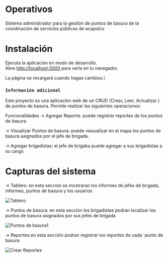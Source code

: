 # Operativos
Sistema administrador para la gestión de puntos de basura de la coordinación de servicios públicos de acapulco 

# Instalación
Ejecuta la aplicación en modo de desarrollo.\
Abre [http://localhost:3000](http://localhost:3000) para verla en tu navegador.

La página se recargará cuando hagas cambios.\

### `Información adicional`
Este proyecto es una aplicación web de un CRUD (Crear, Leer, Actualizar ) de puntos de basura. Permite realizar las siguientes operaciones:

Funcionalidades
  -> Agregar Reporte: puede registrar reportes de los puntos de basura

  ->  Visualizar Puntos de basura: puede viasualizar en el mapa los puntos de basura asignados por el jefe de brigada.

  -> Agregar brigadistas: el jefe de brigaba puede agregar a sus brigadistas a su cargo.

# Capturas del sistema
 -> Tablero: en esta sección se mostraran los informes de jefes de brigada, informes, puntos de basura y los usuarios
 
 ![Tablero](https://github.com/BetziPastrana/Operativos/assets/147457209/250534d5-0ce5-4018-9afd-0687534cefa3)

 -> Puntos de basura: en esta sección los brigadistas podran localizar los puntos de basura asignados por sus jefes de brigada

![Puntos de basura1](https://github.com/BetziPastrana/Operativos/assets/147457209/3e767f30-a611-46dd-bc2e-ef31d654d7fc)

 -> Reportes:en esta sección podran registrar los reportes de cada ´punto de basura
 
![Crear Reportes](https://github.com/BetziPastrana/Operativos/assets/147457209/9c2e9c4c-3aad-464a-b467-e44fc5fd56da)

